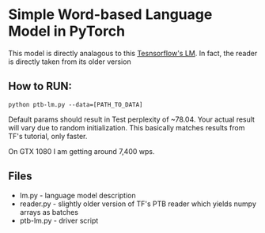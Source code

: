 # Simple Word-based Language Model in PyTorch
This model is directly analagous to this [Tesnsorflow's LM](https://www.tensorflow.org/tutorials/recurrent).
In fact, the reader is directly taken from its older version

## How to RUN:
```
python ptb-lm.py --data=[PATH_TO_DATA]
```
Default params should result in Test perplexity of ~78.04.
Your actual result will vary due to random initialization.
This basically matches results from TF's tutorial, only faster.

On GTX 1080 I am getting around 7,400 wps.

## Files
* lm.py - language model description
* reader.py - slightly older version of TF's PTB reader which yields numpy arrays as batches
* ptb-lm.py - driver script

